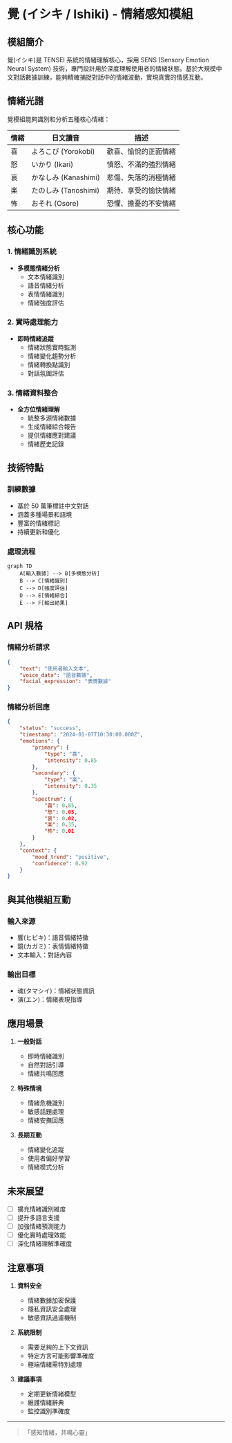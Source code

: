 # 覺 (イシキ / Ishiki) - 情緒感知模組

## 模組簡介

覺(イシキ)是 TENSEI 系統的情緒理解核心，採用 SENS (Sensory Emotion Neural System) 技術，專門設計用於深度理解使用者的情緒狀態。基於大規模中文對話數據訓練，能夠精確捕捉對話中的情緒波動，實現真實的情感互動。

## 情緒光譜

覺模組能夠識別和分析五種核心情緒：

| 情緒 | 日文讀音 | 描述 |
|------|----------|------|
| 喜 | よろこび (Yorokobi) | 歡喜、愉悅的正面情緒 |
| 怒 | いかり (Ikari) | 憤怒、不滿的強烈情緒 |
| 哀 | かなしみ (Kanashimi) | 悲傷、失落的消極情緒 |
| 楽 | たのしみ (Tanoshimi) | 期待、享受的愉快情緒 |
| 怖 | おそれ (Osore) | 恐懼、擔憂的不安情緒 |

## 核心功能

### 1. 情緒識別系統
- **多模態情緒分析**
  - 文本情緒識別
  - 語音情緒分析
  - 表情情緒識別
  - 情緒強度評估

### 2. 實時處理能力
- **即時情緒追蹤**
  - 情緒狀態實時監測
  - 情緒變化趨勢分析
  - 情緒轉換點識別
  - 對話氛圍評估

### 3. 情緒資料整合
- **全方位情緒理解**
  - 統整多源情緒數據
  - 生成情緒綜合報告
  - 提供情緒應對建議
  - 情緒歷史記錄

## 技術特點

### 訓練數據
- 基於 50 萬筆標註中文對話
- 涵蓋多種場景和語境
- 豐富的情緒標記
- 持續更新和優化

### 處理流程
```mermaid
graph TD
    A[輸入數據] --> B[多模態分析]
    B --> C[情緒識別]
    C --> D[強度評估]
    D --> E[情緒綜合]
    E --> F[輸出結果]
```

## API 規格

### 情緒分析請求
```json
{
    "text": "使用者輸入文本",
    "voice_data": "語音數據",
    "facial_expression": "表情數據"
}
```

### 情緒分析回應
```json
{
    "status": "success",
    "timestamp": "2024-01-07T10:30:00.000Z",
    "emotions": {
        "primary": {
            "type": "喜",
            "intensity": 0.85
        },
        "secondary": {
            "type": "楽",
            "intensity": 0.35
        },
        "spectrum": {
            "喜": 0.85,
            "怒": 0.05,
            "哀": 0.02,
            "楽": 0.35,
            "怖": 0.01
        }
    },
    "context": {
        "mood_trend": "positive",
        "confidence": 0.92
    }
}
```

## 與其他模組互動

### 輸入來源
- 響(ヒビキ)：語音情緒特徵
- 鏡(カガミ)：表情情緒特徵
- 文本輸入：對話內容

### 輸出目標
- 魂(タマシイ)：情緒狀態資訊
- 演(エン)：情緒表現指導

## 應用場景

1. **一般對話**
   - 即時情緒識別
   - 自然對話引導
   - 情緒共鳴回應

2. **特殊情境**
   - 情緒危機識別
   - 敏感話題處理
   - 情緒安撫回應

3. **長期互動**
   - 情緒變化追蹤
   - 使用者偏好學習
   - 情緒模式分析

## 未來展望

- [ ] 擴充情緒識別維度
- [ ] 提升多語言支援
- [ ] 加強情緒預測能力
- [ ] 優化實時處理效能
- [ ] 深化情緒理解準確度

## 注意事項

1. **資料安全**
   - 情緒數據加密保護
   - 隱私資訊安全處理
   - 敏感資訊過濾機制

2. **系統限制**
   - 需要足夠的上下文資訊
   - 特定方言可能影響準確度
   - 極端情緒需特別處理

3. **建議事項**
   - 定期更新情緒模型
   - 維護情緒辭典
   - 監控識別準確度

---

> 「感知情緒，共鳴心靈」
